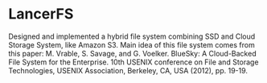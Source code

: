# LancerFS

Designed and implemented a hybrid file system combining SSD and Cloud Storage System, like Amazon S3. Main idea of this file system comes from this paper: M. Vrable, S. Savage, and G. Voelker. BlueSky: A Cloud-Backed File System for the Enterprise. 10th USENIX conference on File and Storage Technologies, USENIX Association, Berkeley, CA, USA (2012), pp. 19-19.
